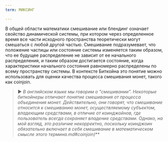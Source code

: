 ```yaml
---
term: МИКСИНГ

---
```

В общей области математики смешивание или блендинг означает свойство динамической системы, при котором через определенное время все части исходного пространства теоретически могут смешаться с любой другой частью. Смешивание подразумевает, что положение частицы или состояние системы изменяется таким образом, что ее будущее распределение не зависит от ее начального распределения, и таким образом достигается состояние, когда характеристики начального состояния равномерно распределены по всему пространству системы. В контексте Биткойна это понятие можно использовать для оценки качества процесса смешивания монет, такого как coinjoin.

> ► *В английском языке мы говорим о "смешивании". Некоторые биткойнеры отличают понятие смешивания от процесса объединения монет. Действительно, они говорят, что смешивание относится к смешиванию монет, осуществляемому субъектом, владеющим средствами, в отличие от коинджойнов, где пользователь всегда сохраняет владение средствами. Однако, на мой взгляд, это различие некорректно, поскольку коинджоин обязательно включает в себя смешивание в математическом смысле этого термина.md#coinjoin)***